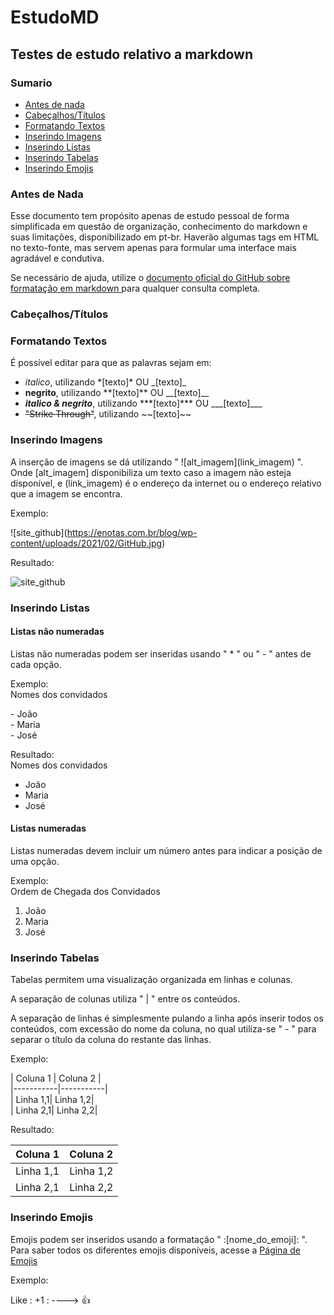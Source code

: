 # EstudoMD
## Testes de estudo relativo a markdown

### Sumario
- <a href="#antes"> Antes de nada </a>
- <a href="#titulo"> Cabeçalhos/Títulos  </a>
- <a href="#texto"> Formatando Textos </a>
- <a href="#imagem"> Inserindo Imagens </a>
- <a href="#lista"> Inserindo Listas </a>
- <a href="#tabela"> Inserindo Tabelas </a>
- <a href="#emoji"> Inserindo Emojis </a>


### <a id="antes"> Antes de Nada </a>
Esse documento tem propósito apenas de estudo pessoal de forma simplificada em questão de organização, conhecimento do markdown e suas limitações, disponibilizado em pt-br. Haverão algumas tags em HTML no texto-fonte, mas servem apenas para formular uma interface mais agradável e condutiva.

Se necessário de ajuda, utilize o <a href="https://docs.github.com/en/github/writing-on-github/getting-started-with-writing-and-formatting-on-github/basic-writing-and-formatting-syntax"> documento oficial do GitHub sobre formatação em markdown </a> para qualquer consulta completa. 

### <a id="titulo"> Cabeçalhos/Títulos </a>

### <a id="texto"> Formatando Textos </a>

É possível editar para que as palavras sejam em:
- *italico*, utilizando \*[texto]\* OU \_[texto]\_
- **negrito**, utilizando \*\*[texto]\*\* OU \_\_[texto]\_\_
- ***italico & negrito***, utilizando \*\*\*[texto]\*\*\* OU \_\_\_[texto]\_\_\_
- ~~"Strike Through"~~, utilizando \~\~[texto]\~\~

### <a id="imagem"> Inserindo Imagens </a>

A inserção de imagens se dá utilizando " !\[alt_imagem\](link_imagem) ". Onde \[alt_imagem\] disponibiliza um texto caso a imagem não esteja disponível, e (link_imagem) é o endereço da internet ou  o endereço relativo que a imagem se encontra.

Exemplo:

!\[site_github](https://enotas.com.br/blog/wp-content/uploads/2021/02/GitHub.jpg)

Resultado:

![site_github](https://enotas.com.br/blog/wp-content/uploads/2021/02/GitHub.jpg)

### <a id="lista"> Inserindo Listas </a>

#### Listas não numeradas

Listas não numeradas podem ser inseridas usando " * " ou " - " antes de cada opção.

Exemplo:
<br/>
Nomes dos convidados

\- João 
<br/>
\- Maria 
<br/>
\- José 
<br/>

Resultado:
<br/>
Nomes dos convidados

 - João
 - Maria
 - José

#### Listas numeradas

Listas numeradas devem incluir um número antes para indicar a posição de uma opção.

Exemplo:
<br/>
Ordem de Chegada dos Convidados

 1. João
 2. Maria
 3. José

### <a id="tabela"> Inserindo Tabelas </a>

Tabelas permitem uma visualização organizada em linhas e colunas.

A separação de colunas utiliza " | " entre os conteúdos.

A separação de linhas é simplesmente pulando a linha após inserir todos os conteúdos, com excessão do nome da coluna, no qual utiliza-se " - " para separar o título da coluna do restante das linhas.

Exemplo:

\| Coluna 1 | Coluna 2 | <br/>
\|-----------|-----------| <br/> <!-- Erro visual na página, "-" extras para compensar -->
\| Linha 1,1| Linha 1,2| <br/>
\| Linha 2,1| Linha 2,2| <br/>

Resultado:

| Coluna 1 | Coluna 2 |
|----------|----------|
| Linha 1,1| Linha 1,2|
| Linha 2,1| Linha 2,2|



### <a id="emoji"> Inserindo Emojis </a>

Emojis podem ser inseridos usando a formatação " :\[nome_do_emoji]: ". Para saber todos os diferentes emojis disponíveis, acesse a <a href="https://github.com/ikatyang/emoji-cheat-sheet/blob/master/README.md"> Página de Emojis </a>

Exemplo:

Like : +1 : ---->  :+1:   

 

